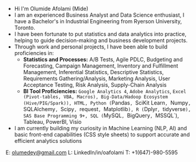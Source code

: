 - Hi I'm Olumide Afolami (Mide)
- I am an experienced Business Analyst and Data Science enthusiast, I have a Bachelor's in Industrial Engineering from Ryerson University, Toronto.
- I have been fortunate to put statistics and data analytics into practice, helping to guide decision-making and business development projects.
- Through work and personal projects, I have been able to build proficiencies in:
  - **Statistics and Processes:** A/B Tests, Agile PDLC, Budgeting and Forecasting, Campaign Management, Inventory and Fulfillment Management, Inferential Statistics, Descriptive Statistics, Requirements Gathering/Analysis, Marketing Analysis, User Acceptance Testing, Risk Analysis, Supply-Chain Analysis
  - **BI Tool Proficiencies:** `Google Analytics 4`, `Adobe Analytics`, `Excel (Pivot-tables, VBA, Macros), Big-Data/Hadoop Ecosystem (Hive/PIG/Spark)), HTML, Python (`Pandas`, `SciKit Learn`, `Numpy`, `SQLAlchemy`, `Scipy`, `request`, `Matplotlib`), R (`Dplyr`, `tidyverse`), SAS Base Programming 9+, SQL (`MySQL`, `BigQuery`, `MSSQL`), Tableau, PowerBI, Visio
- I am currently building my curiosity in Machine Learning (NLP, AI) and basic front-end capabilities (CSS style sheets) to support accurate and efficient analytics solutions

E: olumedey@gmail.com
L: LinkedIn/in/oafolami
T: +1(647)-980-5595

<!---
Olumedey/Olumedey is a ✨ special ✨ repository because its `README.md` (this file) appears on your GitHub profile.
You can click the Preview link to take a look at your changes.
--->
